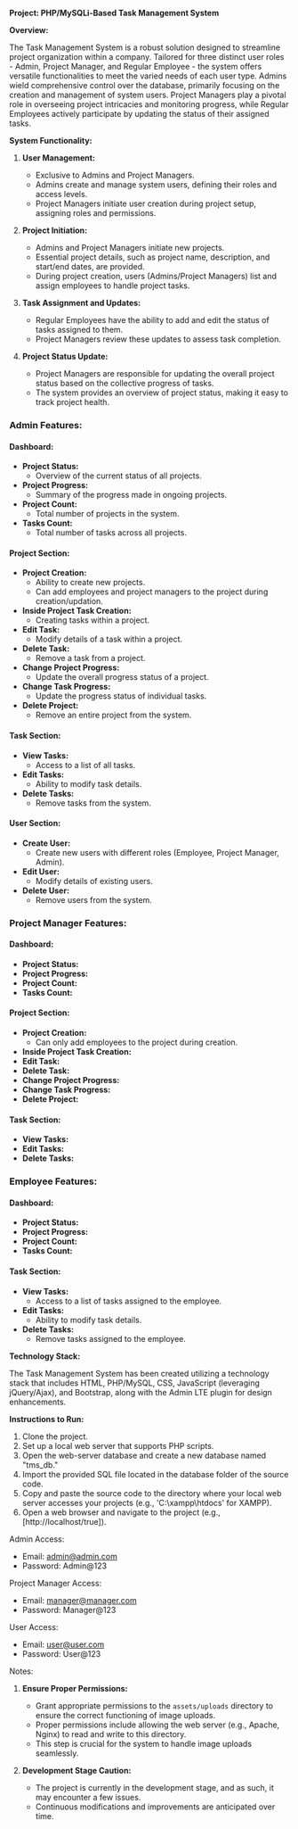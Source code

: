 
**Project: PHP/MySQLi-Based Task Management System**

**Overview:**

The Task Management System is a robust solution designed to streamline project organization within a company. Tailored for three distinct user roles - Admin, Project Manager, and Regular Employee - the system offers versatile functionalities to meet the varied needs of each user type. Admins wield comprehensive control over the database, primarily focusing on the creation and management of system users. Project Managers play a pivotal role in overseeing project intricacies and monitoring progress, while Regular Employees actively participate by updating the status of their assigned tasks.

**System Functionality:**

1. **User Management:**
   - Exclusive to Admins and Project Managers.
   - Admins create and manage system users, defining their roles and access levels.
   - Project Managers initiate user creation during project setup, assigning roles and permissions.

2. **Project Initiation:**
   - Admins and Project Managers initiate new projects.
   - Essential project details, such as project name, description, and start/end dates, are provided.
   - During project creation, users (Admins/Project Managers) list and assign employees to handle project tasks.

3. **Task Assignment and Updates:**
   - Regular Employees have the ability to add and edit the status of tasks assigned to them.
   - Project Managers review these updates to assess task completion.

4. **Project Status Update:**
   - Project Managers are responsible for updating the overall project status based on the collective progress of tasks.
   - The system provides an overview of project status, making it easy to track project health.

### Admin Features:

#### Dashboard:

- **Project Status:**
  - Overview of the current status of all projects.
- **Project Progress:**
  - Summary of the progress made in ongoing projects.
- **Project Count:**
  - Total number of projects in the system.
- **Tasks Count:**
  - Total number of tasks across all projects.

#### Project Section:

- **Project Creation:**
  - Ability to create new projects.
  - Can add employees and project managers to the project during creation/updation.
- **Inside Project Task Creation:**
  - Creating tasks within a project.
- **Edit Task:**
  - Modify details of a task within a project.
- **Delete Task:**
  - Remove a task from a project.
- **Change Project Progress:**
  - Update the overall progress status of a project.
- **Change Task Progress:**
  - Update the progress status of individual tasks.
- **Delete Project:**
  - Remove an entire project from the system.

#### Task Section:

- **View Tasks:**
  - Access to a list of all tasks.
- **Edit Tasks:**
  - Ability to modify task details.
- **Delete Tasks:**
  - Remove tasks from the system.

#### User Section:

- **Create User:**
  - Create new users with different roles (Employee, Project Manager, Admin).
- **Edit User:**
  - Modify details of existing users.
- **Delete User:**
  - Remove users from the system.

### Project Manager Features:

#### Dashboard:

- **Project Status:**
- **Project Progress:**
- **Project Count:**
- **Tasks Count:**

#### Project Section:

- **Project Creation:**
  - Can only add employees to the project during creation.
- **Inside Project Task Creation:**
- **Edit Task:**
- **Delete Task:**
- **Change Project Progress:**
- **Change Task Progress:**
- **Delete Project:**

#### Task Section:
- **View Tasks:**
- **Edit Tasks:**
- **Delete Tasks:**

### Employee Features:

#### Dashboard:
- **Project Status:**
- **Project Progress:**
- **Project Count:**
- **Tasks Count:**

#### Task Section:
- **View Tasks:**
  - Access to a list of tasks assigned to the employee.
- **Edit Tasks:**
  - Ability to modify task details.
- **Delete Tasks:**
  - Remove tasks assigned to the employee.


**Technology Stack:**

The Task Management System has been created utilizing a technology stack that includes HTML, PHP/MySQL, CSS, JavaScript (leveraging jQuery/Ajax), and Bootstrap, along with the Admin LTE plugin for design enhancements.

**Instructions to Run:**

1. Clone the project.
2. Set up a local web server that supports PHP scripts.
3. Open the web-server database and create a new database named "tms_db."
4. Import the provided SQL file located in the database folder of the source code.
5. Copy and paste the source code to the directory where your local web server accesses your projects (e.g., 'C:\xampp\htdocs' for XAMPP).
6. Open a web browser and navigate to the project (e.g., [http://localhost/true]).

Admin Access:

- Email: admin@admin.com
- Password: Admin@123

Project Manager Access:

- Email: manager@manager.com
- Password: Manager@123

User Access:

- Email: user@user.com
- Password: User@123

Notes:

1. **Ensure Proper Permissions:**
   - Grant appropriate permissions to the `assets/uploads` directory to ensure the correct functioning of image uploads.
   - Proper permissions include allowing the web server (e.g., Apache, Nginx) to read and write to this directory.
   - This step is crucial for the system to handle image uploads seamlessly.

2. **Development Stage Caution:**
   - The project is currently in the development stage, and as such, it may encounter a few issues.
   - Continuous modifications and improvements are anticipated over time.

